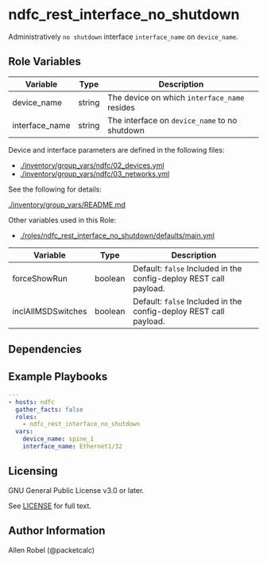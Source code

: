 # ndfc_rest_interface_no_shutdown

Administratively ``no shutdown`` interface ``interface_name`` on ``device_name``.

## Role Variables

Variable        | Type  | Description
----------------|-------|------------------------------------------------
device_name     | string | The device on which ``interface_name`` resides
interface_name  | string | The interface on ``device_name`` to no shutdown

Device and interface parameters are defined in the following files:

- [./inventory/group_vars/ndfc/02_devices.yml](/inventory/group_vars/ndfc/02_devices.yml)
- [./inventory/group_vars/ndfc/03_networks.yml](/inventory/group_vars/ndfc/03_networks.yml)

See the following for details:

[./inventory/group_vars/README.md](/inventory/group_vars/README.md)

Other variables used in this Role:

- [./roles/ndfc_rest_interface_no_shutdown/defaults/main.yml](/roles/ndfc_rest_interface_no_shutdown/defaults/main.yml)

Variable           | Type    | Description
-------------------|---------|------------
forceShowRun       | boolean | Default: ``false`` Included in the config-deploy REST call payload.
inclAllMSDSwitches | boolean | Default: ``false`` Included in the config-deploy REST call payload.

## Dependencies

## Example Playbooks

```yaml
---
- hosts: ndfc
  gather_facts: false
  roles:
    - ndfc_rest_interface_no_shutdown
  vars:
    device_name: spine_1
    interface_name: Ethernet1/32
```

## Licensing

GNU General Public License v3.0 or later.

See [LICENSE](https://www.gnu.org/licenses/gpl-3.0.txt) for full text.

## Author Information

Allen Robel (@packetcalc)
